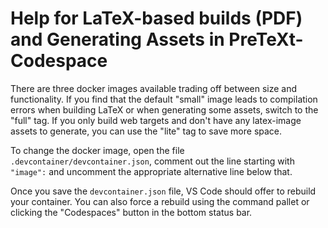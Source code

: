 # Help for LaTeX-based builds (PDF) and Generating Assets in PreTeXt-Codespace

There are three docker images available trading off between size and functionality.  If you find that the default "small" image leads to compilation errors when building LaTeX or when generating some assets, switch to the "full" tag.  If you only build web targets and don't have any latex-image assets to generate, you can use the "lite" tag to save more space.

To change the docker image, open the file `.devcontainer/devcontainer.json`, comment out the line starting with `"image":` and uncomment the appropriate alternative line below that.

Once you save the `devcontainer.json` file, VS Code should offer to rebuild your container.  You can also force a rebuild using the command pallet or clicking the "Codespaces" button in the bottom status bar.